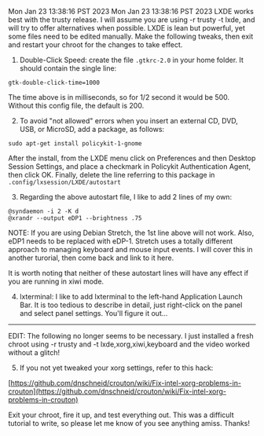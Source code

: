 Mon Jan 23 13:38:16 PST 2023
Mon Jan 23 13:38:16 PST 2023
LXDE works best with the trusty release. I will assume you are using -r trusty -t lxde, and will try to offer alternatives when possible. LXDE is lean but powerful, yet some files need to be edited manually. Make the following tweaks, then exit and restart your chroot for the changes to take effect.

1. Double-Click Speed: create the file `.gtkrc-2.0` in your home folder. It should contain the single line:  

`gtk-double-click-time=1000`  

The time above is in milliseconds, so for 1/2 second it would be 500. Without this config file, the default is 200.  

2. To avoid "not allowed" errors when you insert an external CD, DVD, USB, or MicroSD, add a package, as follows:

`sudo apt-get install policykit-1-gnome`  

After the install, from the LXDE menu click on Preferences and then Desktop Session Settings, and place a checkmark in Policykit Authentication Agent, then click OK. Finally, delete the line referring to this package in `.config/lxsession/LXDE/autostart`  

3. Regarding the above autostart file, I like to add 2 lines of my own:  

`@syndaemon -i 2 -K d`  
`@xrandr --output eDP1 --brightness .75`  

NOTE: If you are using Debian Stretch, the 1st line above will not work. Also, eDP1 needs to be replaced with eDP-1. Stretch uses a totally different approach to managing keyboard and mouse input events. I will cover this in another turorial, then come back and link to it here.  

It is worth noting that neither of these autostart lines will have any effect if you are running in xiwi mode.  

4. lxterminal: I like to add lxterminal to the left-hand Application Launch Bar. It is too tedious to describe in detail, just right-click on the panel and select panel settings. You'll figure it out...

***

EDIT: The following no longer seems to be necessary. I just installed a fresh chroot using -r trusty and -t lxde,xorg,xiwi,keyboard and the video worked without a glitch!

5. If you not yet tweaked your xorg settings, refer to this hack:

[https://github.com/dnschneid/crouton/wiki/Fix-intel-xorg-problems-in-crouton](https://github.com/dnschneid/crouton/wiki/Fix-intel-xorg-problems-in-crouton)  

Exit your chroot, fire it up, and test everything out. This was a difficult tutorial to write, so please let me know of you see anything amiss. Thanks!